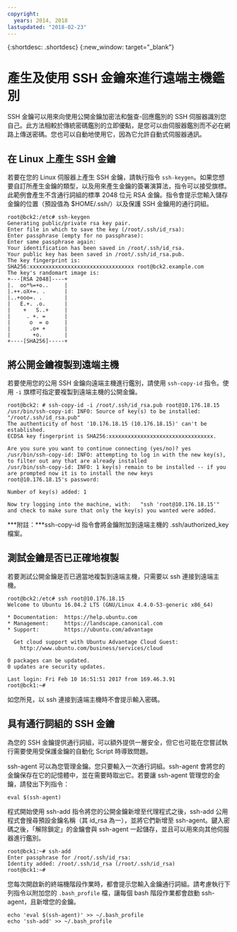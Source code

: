 ```yaml
---
copyright:
  years: 2014, 2018
lastupdated: "2018-02-23"
---
```


{:shortdesc: .shortdesc}
{:new_window: target="_blank"}

# 產生及使用 SSH 金鑰來進行遠端主機鑑別

SSH 金鑰可以用來向使用公開金鑰加密法和盤查-回應鑑別的 SSH 伺服器識別您自己。此方法相較於傳統密碼鑑別的立即優點，是您可以由伺服器鑑別而不必在網路上傳送密碼。您也可以自動地使用它，因為它允許自動式伺服器通訊。

## 在 Linux 上產生 SSH 金鑰

若要在您的 Linux 伺服器上產生 SSH 金鑰，請執行指令 `ssh-keygen`。如果您想要自訂所產生金鑰的類型，以及用來產生金鑰的簽署演算法，指令可以接受旗標。此範例會產生不含通行詞組的標準 2048 位元 RSA 金鑰。指令會提示您輸入儲存金鑰的位置（預設值為 $HOME/.ssh/）以及保護 SSH 金鑰用的通行詞組。

    root@bck2:/etc# ssh-keygen
    Generating public/private rsa key pair.
    Enter file in which to save the key (/root/.ssh/id_rsa):
    Enter passphrase (empty for no passphrase):
    Enter same passphrase again:
    Your identification has been saved in /root/.ssh/id_rsa.
    Your public key has been saved in /root/.ssh/id_rsa.pub.
    The key fingerprint is:
    SHA256:xxxxxxxxxxxxxxxxxxxxxxxxxxxxxxxxx root@bck2.example.com
    The key's randomart image is:
    +---[RSA 2048]----+
    |.  oo*%=+o..     |
    |.++.oX+=. .      |
    |..+ooo=. .       |
    |   E.+. .o.      |
    |    +   S..+     |
    |     . +. =      |
    |      o  = o     |
    |      .o+ +      |
    |       +o.       |
    +----[SHA256]-----+

## 將公開金鑰複製到遠端主機

若要使用您的公用 SSH 金鑰向遠端主機進行鑑別，請使用 `ssh-copy-id` 指令。使用 `-i` 旗標可指定要複製到遠端主機的公開金鑰。

    root@bck2: # ssh-copy-id -i /root/.ssh/id_rsa.pub root@10.176.18.15
    /usr/bin/ssh-copy-id: INFO: Source of key(s) to be installed: "/root/.ssh/id_rsa.pub"
    The authenticity of host '10.176.18.15 (10.176.18.15)' can't be established.
    ECDSA key fingerprint is SHA256:xxxxxxxxxxxxxxxxxxxxxxxxxxxxxxxxx.

    Are you sure you want to continue connecting (yes/no)? yes
    /usr/bin/ssh-copy-id: INFO: attempting to log in with the new key(s), to filter out any that are already installed
    /usr/bin/ssh-copy-id: INFO: 1 key(s) remain to be installed -- if you are prompted now it is to install the new keys
    root@10.176.18.15's password:

    Number of key(s) added: 1

    Now try logging into the machine, with:   "ssh 'root@10.176.18.15'"
    and check to make sure that only the key(s) you wanted were added.

***附註：***ssh-copy-id 指令會將金鑰附加到遠端主機的 .ssh/authorized_key 檔案。

## 測試金鑰是否已正確地複製

若要測試公開金鑰是否已適當地複製到遠端主機，只需要以 ssh 連接到遠端主機。

    root@bck2:/etc# ssh root@10.176.18.15
    Welcome to Ubuntu 16.04.2 LTS (GNU/Linux 4.4.0-53-generic x86_64)

    * Documentation:  https://help.ubuntu.com
    * Management:     https://landscape.canonical.com
    * Support:        https://ubuntu.com/advantage

      Get cloud support with Ubuntu Advantage Cloud Guest:
        http://www.ubuntu.com/business/services/cloud

    0 packages can be updated.
    0 updates are security updates.

    Last login: Fri Feb 10 16:51:51 2017 from 169.46.3.91
    root@bck1:~#

如您所見，以 ssh 連接到遠端主機時不會提示輸入密碼。

## 具有通行詞組的 SSH 金鑰

為您的 SSH 金鑰提供通行詞組，可以額外提供一層安全，但它也可能在您嘗試執行需要使用受保護金鑰的自動化 Script 時導致問題。 

ssh-agent 可以為您管理金鑰。您只要輸入一次通行詞組。ssh-agent 會將您的金鑰保存在它的記憶體中，並在需要時取出它。若要讓 ssh-agent 管理您的金鑰，請發出下列指令：

    eval $(ssh-agent)

程式開始使用 ssh-add 指令將您的公開金鑰新增至代理程式之後，ssh-add 公用程式會搜尋預設金鑰名稱（其 id_rsa 為一），並將它們新增至 ssh-agent。鍵入密碼之後，「解除鎖定」的金鑰會與 ssh-agent 一起儲存，並且可以用來向其他伺服器進行鑑別。

    root@bck1:~# ssh-add
    Enter passphrase for /root/.ssh/id_rsa:
    Identity added: /root/.ssh/id_rsa (/root/.ssh/id_rsa)
    root@bck1:~#

您每次開啟新的終端機階段作業時，都會提示您輸入金鑰通行詞組。請考慮執行下列指令以附加您的 `.bash_profile` 檔，讓每個 bash 階段作業都會啟動 ssh-agent，且新增您的金鑰。

    echo 'eval $(ssh-agent)' >> ~/.bash_profile
    echo 'ssh-add' >> ~/.bash_profile
